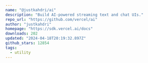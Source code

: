 ```yaml
---
name: "@justkahdri/ai"
description: "Build AI-powered streaming text and chat UIs."
repo_url: "https://github.com/vercel/ai"
author: "justkahdri"
homepage: "https://sdk.vercel.ai/docs"
downloads: 202
updated: "2024-04-18T20:19:32.897Z"
github_stars: 12854
tags: 
  - utility
---
```

